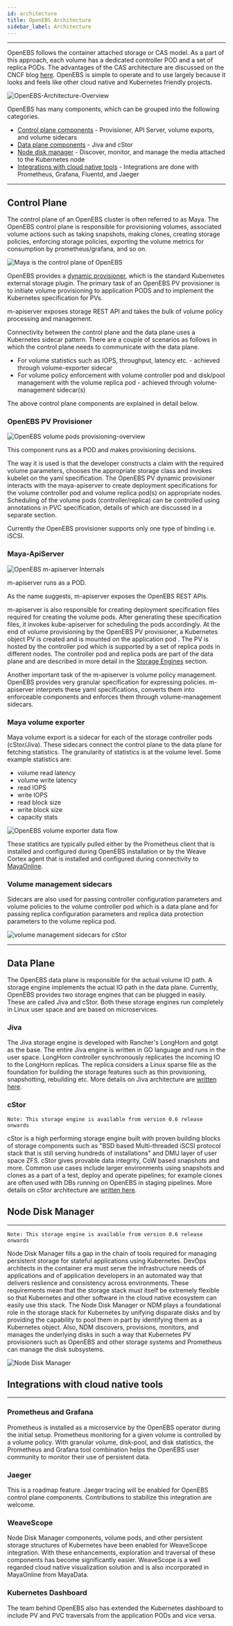 ```yaml
---
id: architecture
title: OpenEBS Architecture
sidebar_label: Architecture
---
```


------

OpenEBS follows the container attached storage or CAS model.  As a part of this approach, each volume has a dedicated controller POD and a set of replica PODs. The advantages of the CAS architecture are discussed on the CNCF blog [here](https://www.cncf.io/blog/2018/04/19/container-attached-storage-a-primer/). OpenEBS is simple to operate and to use largely because it looks and feels like other cloud native and Kubernetes friendly projects.  

![OpenEBS-Architecture-Overview](/docs/assets/openebs-arch.png)



OpenEBS has many components, which can be grouped into the following categories.

- [Control plane components](#ControlPlane) - Provisioner, API Server, volume exports, and volume sidecars
- [Data plane components](#DataPlane) - Jiva and cStor
- [Node disk manager](#NDM) - Discover, monitor, and manage the media attached to the Kubernetes node
- [Integrations with cloud native tools](#CNTools)  - Integrations are done with Prometheus, Grafana, Fluentd, and Jaeger


<a name="ControlPlane"></a>

------



## Control Plane



The control plane of an OpenEBS cluster is often referred to as Maya. The OpenEBS control plane is responsible for provisioning volumes, associated volume actions such as taking snapshots, making clones, creating storage policies, enforcing storage policies, exporting the volume metrics for consumption by prometheus/grafana, and so on.

 

![Maya is the control plane of OpenEBS](https://raw.githubusercontent.com/openebs/maya/master/docs/openebs-maya-architecture.png)

OpenEBS provides a [dynamic provisioner](https://github.com/kubernetes-incubator/external-storage/tree/master/openebs), which is the standard Kubernetes external storage plugin. The primary task of an OpenEBS PV provisioner is to initiate volume provisioning to application PODS and to implement the Kubernetes specification for PVs.

m-apiserver exposes storage REST API and takes the bulk of volume policy processing and management. 

Connectivity between the control plane and the data plane uses a Kubernetes sidecar pattern. There are a couple of scenarios as follows in which the control plane needs to communicate with the data plane. 

- For volume statistics such as IOPS, throughput, latency etc. - achieved through volume-exporter sidecar
- For volume policy enforcement with volume controller pod and disk/pool management with the volume replica pod - achieved through volume-management sidecar(s)

The above control plane components are explained in detail below.

### OpenEBS PV Provisioner

![OpenEBS volume pods provisioning-overview](/docs/assets/volume-provisioning.png)

This component runs as a POD and makes provisioning decisions. 

The way it is used is that the developer constructs a claim with the required volume parameters, chooses the appropriate storage class and invokes kubelet on the yaml specification. The OpenEBS PV dynamic provisioner interacts with the maya-apiserver to create deployment specifications for the volume controller pod and volume replica pod(s) on appropriate nodes. Scheduling of the volume pods (controller/replica) can be controlled using annotations in PVC specification, details of which are discussed in a separate section.

Currently the OpenEBS provisioner supports only one type of binding i.e. iSCSI. 

### Maya-ApiServer

![OpenEBS m-apiserver Internals](/docs/assets/m-apiserver.png)

m-apiserver runs as a POD.

As the name suggests, m-apiserver exposes the OpenEBS REST APIs. 

m-apiserver is also responsible for creating deployment specification files required for creating the volume pods. After generating these specification files, it invokes kube-apiserver for scheduling the pods accordingly. At the end of volume provisioning by the OpenEBS PV provisioner, a Kubernetes object PV is created and is mounted on the application pod . The PV is hosted by the controller pod which is supported by a set of replica pods in different nodes. The controller pod and replica pods are part of the data plane and are described in more detail in the [Storage Engines](/docs/next/storageengine.html) section.


Another important task of the m-apiserver is volume policy management. OpenEBS provides very granular specification for expressing policies. m-apiserver interprets these yaml specifications, converts them into enforceable components and enforces them through volume-management sidecars.


### Maya volume exporter

Maya volume export is a sidecar for each of the storage controller pods (cStor/Jiva). These sidecars connect the control plane to the data plane for fetching statistics. The granularity of statistics is at the volume level. Some example statistics are: 

- volume read latency
- volume write latency
- read IOPS
- write IOPS
- read block size
- write block size
- capacity stats

![OpenEBS volume exporter data flow](/docs/assets/vol-exporter.png)

These statitics are typically pulled either by the Prometheus client that is installed and configured during OpenEBS installation or by the Weave Cortex agent that is installed and configured during connectivity to [MayaOnline](https://mayaonline.io).

### Volume management sidecars

Sidecars are also used for passing controller configuration parameters and volume policies to the volume controller pod which is a data plane and for passing replica configuration parameters and replica data protection parameters to the volume replica pod. 

![volume management sidecars for cStor](/docs/assets/vol-mgmt-sidecars.png)



<a name="DataPlane"></a>

------



## Data Plane 

The OpenEBS data plane is responsible for the actual volume IO path. A storage engine implements the actual IO path in the data plane. Currently, OpenEBS provides two storage engines that can be plugged in easily. These are called Jiva and cStor. Both these storage engines run completely in Linux user space and are based on microservices. 

### Jiva

The Jiva storage engine is developed with Rancher's LongHorn and gotgt as the base. The entire Jiva engine is written in GO language and runs in the user space. LongHorn controller synchronously replicates the incoming IO to the LongHorn replicas. The replica considers a Linux sparse file as the foundation for building the storage features such as thin provisioning, snapshotting, rebuilding etc. More details on Jiva architecture are [written here](/docs/next/storageengine.html).   

### cStor

`Note: This storage engine is available from version 0.6 release onwards`

cStor is a high performing storage engine built with proven building blocks of storage components such as "BSD based Multi-threaded iSCSI protocol stack that is still serving hundreds of installations" and DMU layer of user space ZFS. cStor gives provable data integrity, CoW based snapshots and more. Common use cases include larger environments using snapshots and clones as a part of a test, deploy and operate pipelines; for example clones are often used with DBs running on OpenEBS in staging pipelines.  More details on cStor architecture are [written here](/data/next/storageengine.html).



## Node Disk Manager<a name="NDM"></a>

------

```
Note: This storage engine is available from version 0.6 release onwards
```

Node Disk Manager fills a gap in the chain of tools required for managing persistent storage for stateful applications using Kubernetes. DevOps architects in the container era must serve the infrastructure needs of applications and of application developers in an automated way that delivers reslience and consistency across environments. These requirements mean that the storage stack must itself be extremely flexible so that Kubernetes and other software in the cloud native ecosystem can easily use this stack. The Node Disk Manager or NDM plays a foundational role in the storage stack for Kubernetes by unifying disparate disks and by providing the capability to pool them in part by identifying them as a Kubernetes object.  Also, NDM discovers, provisions, monitors, and manages the underlying disks in such a way that Kubernetes PV provisioners such as  OpenEBS and other storage systems and Prometheus can manage the disk subsystems. 


![Node Disk Manager](/docs/assets/ndm.png)



## Integrations with cloud native tools <a name="CNTools"></a>

------

### Prometheus and Grafana 

Prometheus is installed as a microservice by the OpenEBS operator during the initial setup. Prometheus monitoring for a given volume is controlled by a volume policy. With granular volume, disk-pool, and disk statistics, the Prometheus and Grafana tool combination helps the OpenEBS user community to monitor their use of persistent data. 

### Jaeger

This is a roadmap feature. Jaeger tracing will be enabled for OpenEBS control plane components. Contributions to stabilize this integration are welcome.  

### WeaveScope

Node Disk Manager components, volume pods, and other persistent storage structures of Kubernetes have been enabled for WeaveScope integration. With these enhancements, exploration and traversal of these components has become significantly easier.  WeaveScope is a well regarded cloud native visualization solution and is also incorporated in MayaOnline from MayaData.  

### Kubernetes Dashboard

The team behind OpenEBS also has extended the Kubernetes dashboard to include PV and PVC traversals from the application PODs and vice versa. 



<!-- Hotjar Tracking Code for https://docs.openebs.io -->
<script>
   (function(h,o,t,j,a,r){
       h.hj=h.hj||function(){(h.hj.q=h.hj.q||[]).push(arguments)};
       h._hjSettings={hjid:785693,hjsv:6};
       a=o.getElementsByTagName('head')[0];
       r=o.createElement('script');r.async=1;
       r.src=t+h._hjSettings.hjid+j+h._hjSettings.hjsv;
       a.appendChild(r);
   })(window,document,'https://static.hotjar.com/c/hotjar-','.js?sv=');
</script>
